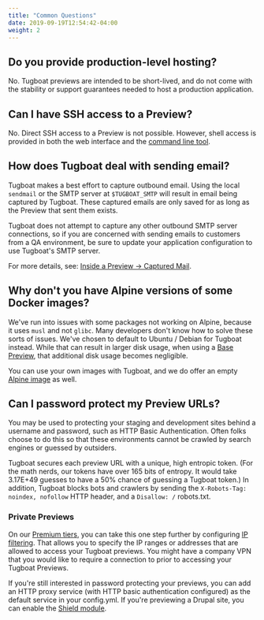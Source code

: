 ```yaml
---
title: "Common Questions"
date: 2019-09-19T12:54:42-04:00
weight: 2
---
```


## Do you provide production-level hosting?

No. Tugboat previews are intended to be short-lived, and do not come with the stability or support guarantees needed to
host a production application.

## Can I have SSH access to a Preview?

No. Direct SSH access to a Preview is not possible. However, shell access is provided in both the web interface and the
[command line tool](/tugboat-cli/).

## How does Tugboat deal with sending email?

Tugboat makes a best effort to capture outbound email. Using the local `sendmail` or the SMTP server at `$TUGBOAT_SMTP`
will result in email being captured by Tugboat. These captured emails are only saved for as long as the Preview that
sent them exists.

Tugboat does not attempt to capture any other outbound SMTP server connections, so if you are concerned with sending
emails to customers from a QA environment, be sure to update your application configuration to use Tugboat's SMTP
server.

For more details, see:
[Inside a Preview -> Captured Mail](/building-a-preview/preview-deep-dive/inside-a-preview/#captured-mail).

## Why don't you have Alpine versions of some Docker images?

We've run into issues with some packages not working on Alpine, because it uses `musl` and not `glibc`. Many developers
don't know how to solve these sorts of issues. We've chosen to default to Ubuntu / Debian for Tugboat instead. While
that can result in larger disk usage, when using a [Base Preview](/building-a-preview/work-with-base-previews), that
additional disk usage becomes negligible.

You can use your own images with Tugboat, and we do offer an empty
[Alpine image](https://hub.docker.com/r/tugboatqa/alpine) as well.

## Can I password protect my Preview URLs?

You may be used to protecting your staging and development sites behind a username and password, such as HTTP Basic
Authentication. Often folks choose to do this so that these environments cannot be crawled by search engines or guessed
by outsiders.

Tugboat secures each preview URL with a unique, high entropic token. (For the math nerds, our tokens have over 165 bits
of entropy. It would take 3.17E+49 guesses to have a 50% chance of guessing a Tugboat token.) In addition, Tugboat
blocks bots and crawlers by sending the `X-Robots-Tag: noindex, nofollow` HTTP header, and a `Disallow: /` robots.txt.

### Private Previews

On our [Premium tiers](https://www.tugboat.qa/product/premium), you can take this one step further by configuring
[IP filtering](#setting-up-tugboat/select-repo-settings/#configure-private-previews-ip-filtering). That allows you to
specify the IP ranges or addresses that are allowed to access your Tugboat previews. You might have a company VPN that
you would like to require a connection to prior to accessing your Tugboat Previews.

If you're still interested in password protecting your previews, you can add an HTTP proxy service (with HTTP basic
authentication configured) as the default service in your config.yml. If you're previewing a Drupal site, you can enable
the [Shield module](https://www.drupal.org/project/shield).
